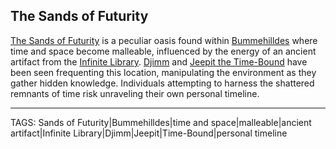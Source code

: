 ## The Sands of Futurity

[The Sands of Futurity](../Places/Sands_of_Futurity.md) is a peculiar oasis found within [Bummehilldes](../Places/Bummehilldes.md) where time and space become malleable, influenced by the energy of an ancient artifact from the [Infinite Library](../Places/Infinite_Library.md). [Djimm](../People/Djimm.md) and [Jeepit the Time-Bound](../People/Jeepit_Time-Bound.md) have been seen frequenting this location, manipulating the environment as they gather hidden knowledge. Individuals attempting to harness the shattered remnants of time risk unraveling their own personal timeline.


---
TAGS: Sands of Futurity|Bummehilldes|time and space|malleable|ancient artifact|Infinite Library|Djimm|Jeepit|Time-Bound|personal timeline

